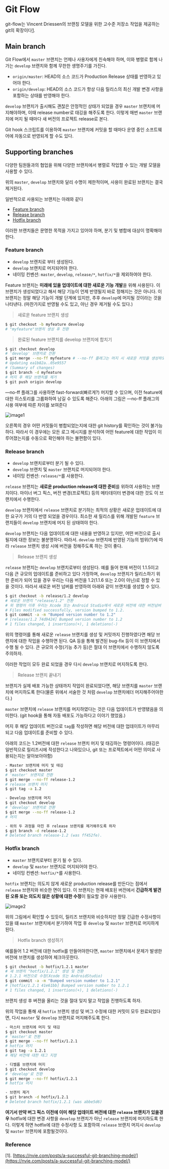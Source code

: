 # Git Flow

git-flow는 Vincent Driessen의 브랜칭 모델을 위한 고수준 저장소 작업을 제공하는 git의 확장이다[1](#reference).

## Main branch

Git Flow에서 `master` 브랜치는 언제나 사용자에게 친숙해야 하며, 이와 병렬로 함께 나가는 `develop` 브랜치와 함께 무한한 생명주기를 가진다. 

- `origin/master`:  HEAD의 소스 코드가 Production Release 상태를 반영하고 있어야 한다.
- `origin/develop`: HEAD의 소스 코드가 항상 다음 릴리스의 최신 개발 변경 사항을 포함하는 상태를 반영해야 한다.

`develop` 브랜치가 출시해도 괜찮은 안정적인 상태가 되었을 경우 `master` 브랜치에 머지해야하며, 이때 release number로 태깅을 해주도록 한다. 이렇게 매번 `master` 브랜치에 머지 될 때마다 새 버전의 프로젝트 release로 본다.

Git hook 스크립트를 이용하여 `master` 브랜치에 커밋을 할 때마다 운영 중인 소프트웨어에 자동으로 반영되게 할 수도 있다.

## Supporting branches

다양한 팀원들과의 협업을 위해 다양한 브랜치에서 병렬로 작업할 수 있는 개발 모델을 사용할 수 있다. 

위의 `master`, `develop` 브랜치와 달리 수명이 제한적이며, 사용이 완료된 브랜치는 결국 제거된다. 

일반적으로 사용되는 브랜치는 아래와 같다

- [Feature branch](#feature-branch)
- [Release branch](#release-branch)
- [Hotfix branch](#hotfir-branch)

이러한 브랜치들은 문명한 목적을 가지고 있어야 하며, 분기 및 병합에 대상이 명확해야한다. 

### Feature branch

- `develop` 브랜치로 부터 생성된다.
- `develop` 브랜치로 머지되어야 한다.
- 네이밍 컨벤션:  `master`, `develop`, `release/*`, `hotfix/*`을 제외하여야 한다.

Feature 브랜치는 **미래에 있을 업데이트에 대한 새로운 기능 개발**을 위해 사용된다. 이 브랜치가 생성되었다고 해서 해당 기능이 언제 반영될지 바로 정해지는 것은 아니다. 이 브랜치는 정말 해당 기능이 개발 단계에 있지만, 추후 `develop`에 머지될 것이라는 것을 나타낸다. (마찬가지로 반영될 수도 있고, 아닌 경우 제거될 수도 있다.)

> 새로운 feature 브랜치 생성

```bash
$ git checkout -b myfeature develop
# "myfeature"브랜치 생성 후 전환
```

> 완료된 feature 브랜치를 develop 브랜치에 합치기

```bash
$ git checkout develop
# 'develop' 브랜치로 전환
$ git merge --no-ff myfeature # --no-ff 플래그는 머지 시 새로운 커밋을 생성하도록 함
# Updating ea1b82a..05e9557
# (Summary of changes)
$ git branch -d myfeature
# 머지 후 해당 브랜치를 제거
$ git push origin develop
```

—no-ff 플래그를 사용하면 fast-forward(빠르게?) 머지할 수 있으며, 이전 feature에 대한 히스토리를 그룹화하여 남길 수 있도록 해준다. 아래의 그림은 —no-ff 플래그의 사용 여부에 따른 차이를 보여준다

![image1](https://github.com/mergeplus/Wiki/blob/main/Git/gitflow_img1.png)

오른쪽의 경우 어떤 커밋들이 병합되었는지에 대한 git history를 확인하는 것이 불가능하다. 따라서 이 경우에는 모든 로그 메시지를 분석하여 어떤 feature에 대한 작업이 이루어졌는지를 수동으로 확인해야 하는 불편함이 있다.

### Release branch

- `develop` 브랜치로부터 분기 될 수 있다.
- `develop` 브랜치 및 `master` 브랜치로 머지되어야 한다.
- 네이밍 컨벤션: `release/*`를 사용한다.

`release` 브랜치는 **새로운 production release에 대한 준비**를 위하여 사용하는 브랜치이다. 마이너 버그 픽스, 버전 변경(프로젝트) 등의 메타데이터 변경에 대한 것도 이 브랜치에서 수행한다. 

`develop` 브랜치에서 `release` 브랜치로 분기하는 최적의 상황은 새로운 업데이트에 대한 요구가 거의 다 반영 되었을 경우이다. 최소한 새 릴리스를 위해 개발된 `feature` 브랜치들이 `develop` 브랜치에 머지 된 상태여야 한다.

`develop` 브랜치는 다음 업데이트에 대한 내용을 반영하고 있지만, 어떤 버전으로 출시될지에 대한 정보는 불분명하다. 따라서. `develop` 브랜치에 반영된 기능의 범위(?)에 따라 `release` 브랜치 생성 시에 버전을 정해주도록 하는 것이 좋다.

> Release 브랜치 생성

`release` 브랜치는 `develop` 브랜치로부터 생성된다. 예를 들어 현재 버전이 1.1.5이고 다음 큰 규모의 업데이트를 준비하고 있다 가정하며, `develop` 브랜치가 릴리스하기 위한 준비가 되어 있을 경우 우리는 다음 버전을 1.2(1.1.6 또는 2.0이 아닌)로 정할 수 있을 것이다. 따라서 새로운 버전 넘버를 반영하여 아래와 같이 브랜치를 생성할 수 있다.

```bash
$ git checkout -b release/1.2 develop
# 새로운 브랜치 "release/1.2" 전환
# 위 명령어 이후 우리는 Xcode 또는 Android Studio에서 새로운 버전에 대한 버전넘버 및 빌드 번호를 1.2로 수정한다.
# Files modified successfully, version bumped to 1.2.
$ git commit -a -m "Bumped version number to 1.2"
# [release/1.2 74d9424] Bumped version number to 1.2
# 1 files changed, 1 insertions(+), 1 deletions(-)
```

위의 명령어를 통해 새로운 `release` 브랜치를 생성 및 커밋까지 진행하였다면 해당 브랜치에 대한 작업을 수행하면 된다. QA 등을 통해 발견된 bug-fix 등이 이 브랜치에서 수행 될 수 있다. 큰 규모의 수정(기능 추가 등)은 절대 이 브랜치에서 수행하지 않도록 주의하자. 

이러한 작업이 모두 완료 되었을 경우 다시 `develop` 브랜치로 머지하도록 한다.

> Release 브랜치 끝내기

브랜치가 실제 배포 가능한 상태까지 작업이 완료되었다면, 해당 브랜치를 `master` 브랜치에 머지하도록 한다(물론 위에서 서술한 것 처럼 `develop` 브랜치에더 머지해주어야한다.) 

`master` 브랜치에 `release` 브랜치를 머지하였다는 것은 다음 업데이트가 반영됐음을 의미한다. (git hook을 통해 자동 배포도 가능하다고 이야기 했었음.)

머지 후 해당 업데이트 버전으로 `tag`를 작성하면 해당 버전에 대한 업데이트가 마무리 되고 다음 업데이트를 준비할 수 있다.

아래의 코드는 1.2버전에 대한 `release` 브랜치 머지 및 태깅하는 명령어이다. (태깅은 일반적으로 릴리즈시에 작성한다고 나와있으나, git 또는 프로젝트에서 어떤 의미로 사용되는지는 알아보아야함)

```bash
- Master 브랜치에 머지 및 태깅
$ git checkout master
# 'master' 브랜치로 전환
$ git merge --no-ff release-1.2
# release 브랜치 머지
$ git tag -a 1.2

- Develop 브랜치에 머지
$ git checkout develop
# 'develop' 브랜치로 전환
$ git merge --no-ff release-1.2
# 머지

- 위의 두 과정을 마친 후 release 브랜치를 제거해주도록 하자
$ git branch -d release-1.2
# Deleted branch release-1.2 (was ff452fe).
```

### Hotfix branch

- `master` 브랜치로부터 분기 될 수 있다.
- `develop` 및 `master` 브랜치로 머지되어야 한다.
- 네이밍 컨벤션: `hotfix/*`를 사용한다.

`hotfix` 브랜치는 의도치 않게 새로운 production release를 만든다는 점에서 `release` 브랜치와 비슷한 면이 있다. 이 브랜치는 현재 배포된 버전에서 **긴급하게 발견된 오류 또는 의도치 않은 상황에 대한 수정**이 필요할 경우 사용한다.

![image2](https://github.com/mergeplus/Wiki/blob/main/Git/gitflow_img2.png)

위의 그림에서 확인할 수 있듯이, 릴리즈 브랜치와 비슷하지만 정말 긴급한 수정사항이 있을 떄 `master` 브랜치에서 분기하여 작업 후 `develop` 및 `master` 브랜치로 머지하게 된다.

> Hotfix branch 생성하기

예를들어 1.2 버전에 대한 hotfix를 만들어야한다면, `master` 브랜치에서 문제가 발생한 버전에 브랜치를 생성하여  체크아웃한다. 

```bash
$ git checkout -b hotfix/1.2.1 master
# 새 브랜치 "hotfix/1.2.1" 생성 및 전환
# 1.2.1 버전으로 수정(Xcode 또는 AndroidStudio)
$ git commit -a -m "Bumped version number to 1.2.1"
# [hotfix/1.2.1 41e61bb] Bumped version number to 1.2.1
# 1 files changed, 1 insertions(+), 1 deletions(-)
```

브랜치 생성 후 버전을 올리는 것을 절대 잊지 말고 작업을 진행하도록 하자.

위의 작업을 통해 새 `hotfix` 브랜치 생성 및 버그 수정에 대한 커밋이 모두 완료되었다면, 다시 `master` 및 `develop` 브랜치로 머지해주도록 한다.

```bash
- 마스터 브랜치에 머지 및 태깅
$ git checkout master
# 'master'로 전환
$ git merge --no-ff hotfix/1.2.1
# hotfix 머지
$ git tag -a 1.2.1
# 해당 버전에 대한 태그 지정

- 디벨롭 브랜치에 머지
$ git checkout develop
# 'develop'로 전환
$ git merge --no-ff hotfix/1.2.1
# hotfix 머지

- 브랜치 제거
$ git branch -d hotfix/1.2.1
# Deleted branch hotfix/1.2.1 (was abbe5d6)
```

**여기서 만약 버그 픽스 이전에 이미 해당 업데이트 버전에 대한 `release` 브랜치가 있을경우** hotfix에 대한 변경 사항을 `develop` 브랜치가 아닌 `release` 브랜치에 머지하도록 한다. 이렇게 하면 hotfix에 대한 수정사항 도 포함하여 `release` 브랜치 머지시 `develop` 및 `master` 브랜치에 포함될것이다.

### Reference

[1]. [https://nvie.com/posts/a-successful-git-branching-model/](https://nvie.com/posts/a-successful-git-branching-model/)
